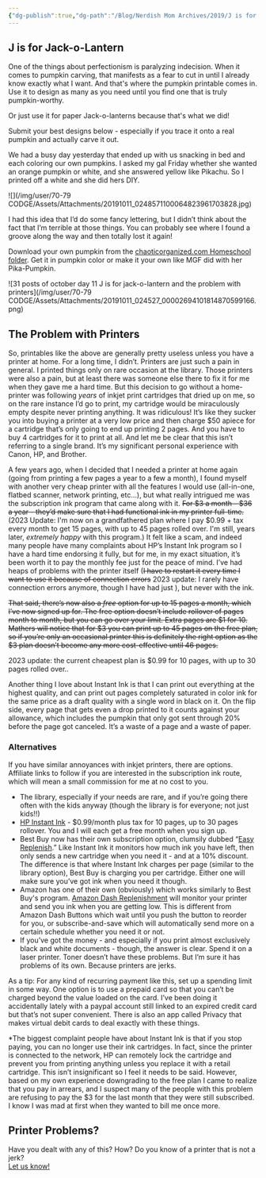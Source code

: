 ```yaml
---
{"dg-publish":true,"dg-path":"/Blog/Nerdish Mom Archives/2019/J is for Jack-o-Lantern.md","permalink":"//blog/nerdish-mom-archives/2019/j-is-for-jack-o-lantern/","title":"J is for Jack-o-Lantern ~and~ the Problem with Printers","created":"","updated":""}
---
```



## J is for Jack-o-Lantern

One of the things about perfectionism is paralyzing indecision. When it comes to pumpkin carving, that manifests as a fear to cut in until I already know exactly what I want. And that's where the pumpkin printable comes in. Use it to design as many as you need until you find one that is truly pumpkin-worthy.

Or just use it for paper Jack-o-lanterns because that's what we did!

Submit your best designs below - especially if you trace it onto a real pumpkin and actually carve it out.

We had a busy day yesterday that ended up with us snacking in bed and each coloring our own pumpkins. I asked my gal Friday whether she wanted an orange pumpkin or white, and she answered yellow like Pikachu. So I printed off a white and she did hers DIY.

![](/img/user/70-79 CODGE/Assets/Attachments/20191011_0248571100064823961703828.jpg)

I had this idea that I’d do some fancy lettering, but I didn’t think about the fact that I’m terrible at those things. You can probably see where I found a groove along the way and then totally lost it again!

Download your own pumpkin from the [chaoticorganized.com Homeschool folder](https://drive.google.com/folderview?id=1IeXjASuw4XsMoFqg1Mbo-B_11j_sHil-). Get it in pumpkin color or make it your own like MGF did with her Pika-Pumpkin.

![31 posts of october day 11 J is for jack-o-lantern and the problem with printers](/img/user/70-79 CODGE/Assets/Attachments/20191011_024527_00002694101814870599166.png)

## The Problem with Printers

So, printables like the above are generally pretty useless unless you have a printer at home. For a long time, I didn’t. Printers are just such a pain in general. I printed things only on rare occasion at the library. Those printers were also a pain, but at least there was someone else there to fix it for me when they gave me a hard time. But this decision to go without a home-printer was following _years_ of inkjet print cartridges that dried up on me, so on the rare instance I’d go to print, my cartridge would be miraculously empty despite never printing anything. It was ridiculous! It’s like they sucker you into buying a printer at a very low price and then charge $50 apiece for a cartridge that’s only going to end up printing 2 pages. And you have to buy 4 cartridges for it to print at all. And let me be clear that this isn’t referring to a single brand. It’s my significant personal experience with Canon, HP, and Brother.

A few years ago, when I decided that I needed a printer at home again (going from printing a few pages a year to a few a month), I found myself with another very cheap printer with all the features I would use (all-in-one, flatbed scanner, network printing, etc...), but what really intrigued me was the subscription ink program that came along with it. ~~For $3 a month - $36 a year - they’d make sure that I had functional ink in my printer full-time.~~ (2023 Update: I'm now on a grandfathered plan where I pay $0.99 + tax every month to get 15 pages, with up to 45 pages rolled over. I'm still, years later, *extremely happy* with this program.) It felt like a scam, and indeed many people have many complaints about HP’s Instant Ink program so I have a hard time endorsing it fully, but for me, in my exact situation, it’s been worth it to pay the monthly fee just for the peace of mind. I’ve had heaps of problems with the printer itself (~~I have to restart it every time I want to use it because of connection errors~~ 2023 update: I rarely have connection errors anymore, though I have had just ), but never with the ink.

~~That said, there’s now also a _free_ option for up to 15 pages a month, which I’ve now signed up for. The free option doesn’t include rollover of pages month to month, but you can go over your limit. Extra pages are $1 for 10. Mathers will notice that for $3 you can print up to 45 pages on the free plan, so if you’re only an occasional printer this is definitely the right option as the $3 plan doesn’t become any more cost-effective until 46 pages.~~

2023 update: the current cheapest plan is $0.99 for 10 pages, with up to 30 pages rolled over..

Another thing I love about Instant Ink is that I can print out everything at the highest quality, and can print out pages completely saturated in color ink for the same price as a draft quality with a single word in black on it. On the flip side, every page that gets even a drop printed to it counts against your allowance, which includes the pumpkin that only got sent through 20% before the page got canceled. It’s a waste of a page and a waste of paper.  

### Alternatives

If you have similar annoyances with inkjet printers, there are options. Affiliate links to follow if you are interested in the subscription ink route, which will mean a small commission for me at no cost to you.

- The library, especially if your needs are rare, and if you’re going there often with the kids anyway (though the library is for everyone; not just kids!!)
- [HP Instant Ink](https://try.hpinstantink.com/fQpqC) - $0.99/month plus tax for 10 pages, up to 30 pages rollover. You and I will each get a free month when you sign up.
- Best Buy now has their own subscription option, clumsily dubbed “[Easy Replenish](https://bestbuy.7tiv.net/V3Wrk).” Like Instant Ink it monitors how much ink you have left, then only sends a new cartridge when you need it - and at a 10% discount. The difference is that where Instant Ink charges per page (similar to the library option), Best Buy is charging you per cartridge. Either one will make sure you’ve got ink when you need it though.
- Amazon has one of their own (obviously) which works similarly to Best Buy's program. [Amazon Dash Replenishment](https://amzn.to/2M7zP9Y) will monitor your printer and send you ink when you are getting low. This is different from Amazon Dash Buttons which wait until you push the button to reorder for you, or subscribe-and-save which will automatically send more on a certain schedule whether you need it or not.
- If you’ve got the money - and especially if you print almost exclusively black and white documents - though, the answer is clear. Spend it on a laser printer. Toner doesn’t have these problems. But I’m sure it has problems of its own. Because printers are jerks.

  
As a tip: For any kind of recurring payment like this, set up a spending limit in some way. One option is to use a prepaid card so that you can’t be charged beyond the value loaded on the card. I’ve been doing it accidentally lately with a paypal account still linked to an expired credit card but that’s not super convenient. There is also an app called Privacy that makes virtual debit cards to deal exactly with these things. 

\*The biggest complaint people have about Instant Ink is that if you stop paying, you can no longer use their ink cartridges. In fact, since the printer is connected to the network, HP can remotely lock the cartridge and prevent you from printing anything unless you replace it with a retail cartridge. This isn’t insignificant so I feel it needs to be said. However, based on my own experience downgrading to the free plan I came to realize that you pay in arrears, and I suspect many of the people with this problem are refusing to pay the $3 for the last month that they were still subscribed. I know I was mad at first when they wanted to bill me once more.  

## Printer Problems?

Have you dealt with any of this? How? Do you know of a printer that is not a jerk?  
[Let us know!](https://discord.gg/JkPbnhb)
